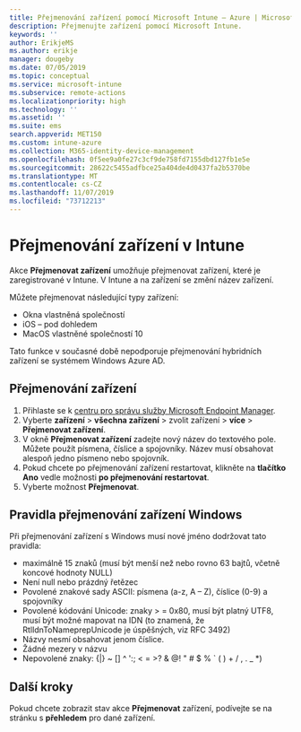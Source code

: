 ```yaml
---
title: Přejmenování zařízení pomocí Microsoft Intune – Azure | Microsoft Docs
description: Přejmenujte zařízení pomocí Microsoft Intune.
keywords: ''
author: ErikjeMS
ms.author: erikje
manager: dougeby
ms.date: 07/05/2019
ms.topic: conceptual
ms.service: microsoft-intune
ms.subservice: remote-actions
ms.localizationpriority: high
ms.technology: ''
ms.assetid: ''
ms.suite: ems
search.appverid: MET150
ms.custom: intune-azure
ms.collection: M365-identity-device-management
ms.openlocfilehash: 0f5ee9a0fe27c3cf9de758fd7155dbd127fb1e5e
ms.sourcegitcommit: 28622c5455adfbce25a404de4d0437fa2b5370be
ms.translationtype: MT
ms.contentlocale: cs-CZ
ms.lasthandoff: 11/07/2019
ms.locfileid: "73712213"
---
```

# <a name="rename-a-device-in-intune"></a>Přejmenování zařízení v Intune

Akce **Přejmenovat zařízení** umožňuje přejmenovat zařízení, které je zaregistrované v Intune. V Intune a na zařízení se změní název zařízení.

Můžete přejmenovat následující typy zařízení:
- Okna vlastněná společností 
- iOS – pod dohledem
- MacOS vlastněné společností 10

Tato funkce v současné době nepodporuje přejmenování hybridních zařízení se systémem Windows Azure AD.

## <a name="rename-a-device"></a>Přejmenování zařízení

1. Přihlaste se k [centru pro správu služby Microsoft Endpoint Manager](https://go.microsoft.com/fwlink/?linkid=2109431).
3. Vyberte **zařízení** > **všechna zařízení** > zvolit zařízení > **více** > **Přejmenovat zařízení**.
4. V okně **Přejmenovat zařízení** zadejte nový název do textového pole. Můžete použít písmena, číslice a spojovníky. Název musí obsahovat alespoň jedno písmeno nebo spojovník.
5. Pokud chcete po přejmenování zařízení restartovat, klikněte na **tlačítko Ano** vedle možnosti **po přejmenování restartovat**.
6. Vyberte možnost **Přejmenovat**.

## <a name="windows-device-rename-rules"></a>Pravidla přejmenování zařízení Windows
Při přejmenování zařízení s Windows musí nové jméno dodržovat tato pravidla:
- maximálně 15 znaků (musí být menší než nebo rovno 63 bajtů, včetně koncové hodnoty NULL)
- Není null nebo prázdný řetězec
- Povolené znakové sady ASCII: písmena (a-z, A – Z), číslice (0-9) a spojovníky
- Povolené kódování Unicode: znaky > = 0x80, musí být platný UTF8, musí být možné mapovat na IDN (to znamená, že RtlIdnToNameprepUnicode je úspěšných, viz RFC 3492)
- Názvy nesmí obsahovat jenom číslice.
- Žádné mezery v názvu
- Nepovolené znaky: {|} ~ [\] ^ ':; < = >? & @! " # $ % ` ( ) + / , . _ *)


## <a name="next-steps"></a>Další kroky

Pokud chcete zobrazit stav akce **Přejmenovat** zařízení, podívejte se na stránku s **přehledem** pro dané zařízení.
